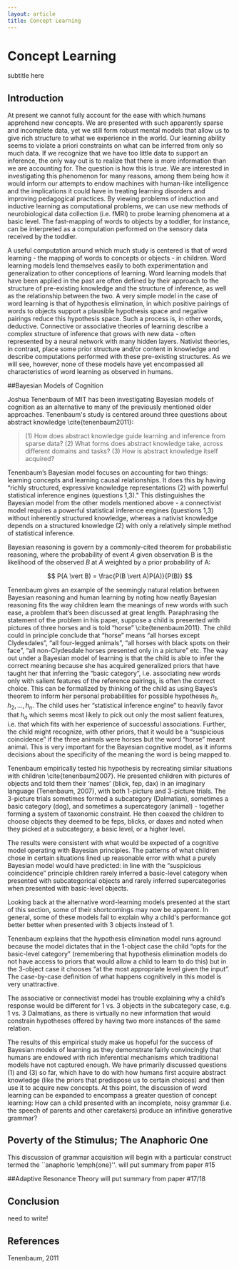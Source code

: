 ```yaml
---
layout: article
title: Concept Learning
---
```


# Concept Learning
subtitle here

## Introduction

At present we cannot fully account for the ease with which humans apprehend new concepts. We are presented with such apparently sparse and incomplete data, yet we still form robust mental models that allow us to give rich structure to what we experience in the world. Our learning ability seems to violate a priori constraints on what can be inferred from only so much data. If we recognize that we have too little data to support an inference, the only way out is to realize that there is more information than we are accounting for. The question is how this is true.  We are interested in investigating this phenomenon for many reasons, among them being how it would inform our attempts to endow machines with human-like intelligence and the implications it could have in treating learning disorders and improving pedagogical practices. By viewing problems of induction and inductive learning as computational problems, we can use new methods of neurobiological data collection (i.e. fMRI) to probe learning phenomena at a basic level. The fast-mapping of words to objects by a toddler, for instance, can be interpreted as a computation performed on the sensory data received by the toddler.

A useful computation around which much study is centered is that of word learning - the mapping of words to concepts or objects - in children. Word learning models lend themselves easily to both experimentation and generalization to other conceptions of learning. Word learning models that have been applied in the past are often defined by their approach to the structure of pre-existing knowledge and the structure of inference, as well as the relationship between the two. A very simple model in the case of word learning is that of hypothesis elimination, in which positive pairings of words to objects support a plausible hypothesis space and negative pairings reduce this hypothesis space. Such a process is, in other words, deductive. Connective or associative theories of learning describe a complex structure of inference that grows with new data - often represented by a neural network with many hidden layers. Nativist theories, in contrast, place some prior structure and/or content in knowledge and describe computations performed with these pre-existing structures. As we will see, however, none of these models have yet encompassed all characteristics of word learning as observed in humans.

##Bayesian Models of Cognition

Joshua Tenenbaum of MIT has been investigating Bayesian models of cognition as an alternative to many of the previously mentioned older approaches. Tenenbaum's study is centered around three questions about abstract knowledge \cite{tenenbaum2011}:

> (1) How does abstract knowledge guide learning and inference from sparse data?
> (2) What forms does abstract knowledge take, across different domains and tasks?
> (3) How is abstract knowledge itself acquired?

Tenenbaum’s Bayesian model focuses on accounting for two things: learning concepts and learning causal relationships. It does this by having “richly structured, expressive knowledge representations (2) with powerful statistical inference engines (questions 1,3)." This distinguishes the Bayesian model from the other models mentioned above - a connectivist model requires a powerful statistical inference engines (questions 1,3)  without inherently structured knowledge, whereas a nativist knowledge depends on a structured knowledge (2) with only a relatively simple method of statistical inference.

Bayesian reasoning is govern by a commonly-cited theorem for probabilistic reasoning, where the probability of event $A$ given observation B is the likelihood of the observed $B$ at $A$ weighted by a prior probability of A:

$$ P(A \vert B) = \frac{P(B \vert A)P(A)}{P(B)} $$

Tenenbaum gives an example of the seemingly natural relation between Bayesian reasoning and human learning by noting how neatly Bayesian reasoning fits the way children learn the meanings of new words with such ease, a problem that’s been discussed at great length. Paraphrasing the statement of the problem in his paper, suppose a child is presented with pictures of three horses and is told “horse” \cite{tenenbaum2011}. The child could in principle conclude that “horse” means “all horses except Clydesdales”, “all four-legged animals”, “all horses with black spots on their face”, “all non-Clydesdale horses presented only in a picture” etc. The way out under a Bayesian model of learning is that the child is able to infer the correct meaning because she has acquired generalized priors that have taught her that inferring the “basic category”, i.e. associating new words only with salient features of the reference pairings, is often the correct choice. This can be formalized by thinking of the child as using Bayes’s theorem to inform her personal probabilities for possible hypotheses $h_{1}, h_{2}, ..., h_{n}$. The child uses her “statistical inference engine” to heavily favor that $h_{a}$ which seems most likely to pick out only the most salient features, i.e. that which fits with her experience of successful associations. Further, the child might recognize, with other priors, that it would be a “suspicious coincidence” if the three animals were horses but the word “horse” meant animal. This is very important for the Bayesian cognitive model, as it informs decisions about the specificity of the meaning the word is being mapped to.

Tenenbaum empirically tested his hypothesis by recreating similar situations with children \cite{tenenbaum2007}. He presented children with pictures of objects and told them their ‘names’ (blick, fep, dax) in an imaginary language (Tenenbaum, 2007), with both 1-picture and 3-picture trials. The 3-picture trials sometimes formed a subcategory (Dalmatian), sometimes a basic category (dog), and sometimes a supercategory (animal) - together forming a system of taxonomic constraint. He then coaxed the children to choose objects they deemed to be feps, blicks, or daxes and noted when they picked at a subcategory, a basic level, or a higher level.

The results were consistent with what would be expected of a cognitive model operating with Bayesian principles. The patterns of what children chose in certain situations lined up reasonable error with what a purely Bayesian model would have predicted: in line with the “suspicious coincidence” principle children rarely inferred a basic-level category when presented with subcategorical objects and rarely inferred supercategories when presented with basic-level objects. 

Looking back at the alternative word-learning models presented at the start of this section, some of their shortcomings may now be apparent. In general, some of these models fail to explain why a child's performance got better better when presented with 3 objects instead of 1. 

Tenenbaum explains that the hypothesis elimination model runs aground because the model dictates that in the 1-object case the child “opts for the basic-level category” (remembering that hypothesis elimination models do not have access to priors that would allow a child to learn to do this) but in the 3-object case it chooses “at the most appropriate level given the input”. The case-by-case definition of what happens cognitively in this model is very unattractive.

The associative or connectivist model has trouble explaining why a child’s response would be different for 1 vs. 3 objects in the subcategory case, e.g. 1 vs. 3 Dalmatians, as there is virtually no new information that would constrain hypotheses offered by having two more instances of the same relation.

The results of this empirical study make us hopeful for the success of Bayesian models of learning as they demonstrate fairly convincingly that humans are endowed with rich inferential mechanisms which traditional models have not captured enough. We have primarily discussed questions (1) and (3) so far, which have to do with how humans first acquire abstract knowledge (like the priors that predispose us to certain choices) and then use it to acquire new concepts. At this point, the discussion of word learning can be expanded to encompass a greater question of concept learning: How can a child presented with an incomplete, noisy grammar (i.e. the speech of parents and other caretakers) produce an infinitive generative grammar?

## Poverty of the Stimulus; The Anaphoric One
This discussion of grammar acquisition will begin with a particular construct termed the ``anaphoric \emph{one}''. 
will put summary from paper #15

##Adaptive Resonance Theory
will put summary from paper #17/18

## Conclusion

need to write!

## References
<!-- Here we should use the format we had in the LaTeX document-->

Tenenbaum, 2011